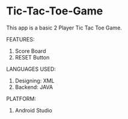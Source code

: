# Tic-Tac-Toe-Game

This app is a basic 2 Player Tic Tac Toe Game.

FEATURES:
1) Score Board
2) RESET Button

LANGUAGES USED:
1) Designing: XML
2) Backend: JAVA

PLATFORM:
1) Android Studio
